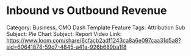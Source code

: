 # Inbound vs Outbound Revenue

Category: Business, CMO Dash Template
Feature Tags: Attribution
Sub Subject: Pie Chart
Subject: Report
Video Link: https://www.loom.com/share/6cfacb2adf1243ca8a6e097caa31d5a8?sid=60641878-59d7-4845-a41a-926b689ba1f8
